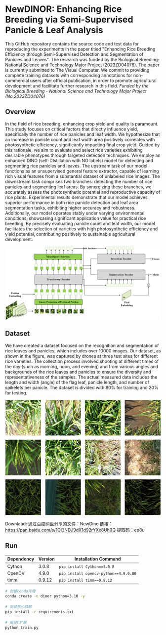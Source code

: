 # NewDINOR: Enhancing Rice Breeding via Semi-Supervised Panicle & Leaf Analysis
This GitHub repository contains the source code and test data for reproducing the experiments in the paper titled "Enhancing Rice Breeding Efficiency through Semi-Supervised Detection and Segmentation of Panicles and Leaves". The research was funded by the Biological Breeding-National Science and Technology Major Project (2023ZD04076). The paper is currently submitted to The Visual Computer. We commit to providing complete training datasets with corresponding annotations for non-commercial users after official publication, in order to promote agricultural development and facilitate further research in this field.
_Funded by the Biological Breeding - National Science and Technology Major Project (No.2023ZD04076)_
## Overview
In the field of rice breeding, enhancing crop yield and quality is paramount. This study focuses on critical factors that directly influence yield, specifically the number of rice panicles and leaf width. We hypothesize that an increase in panicle count and leaf width area positively correlates with photosynthetic efficiency, significantly impacting final crop yield. Guided by this rationale, we aim to evaluate and select rice varieties exhibiting desirable phenotypes through targeted detection techniques. We employ an enhanced DINO (self-DIstillation with NO labels) model for detecting and segmenting rice panicles and leaves. The upstream task of our model functions as an unsupervised general feature extractor, capable of learning rich visual features from a substantial dataset of unlabeled rice images. The downstream task comprises two branches: detecting the number of rice panicles and segmenting leaf areas. By synergizing these branches, we accurately assess the photosynthetic potential and reproductive capacity of rice plants. Experimental results demonstrate that our model achieves superior performance in both rice panicle detection and leaf area segmentation tasks, exhibiting higher accuracy and robustness. Additionally, our model operates stably under varying environmental conditions, showcasing significant application value for practical rice breeding. By precisely evaluating panicle count and leaf width, our model facilitates the selection of varieties with high photosynthetic efficiency and yield potential, contributing positively to sustainable agricultural development.

![Architecture Diagram](./figures/network.png)

## Dataset
We have created a dataset focused on the recognition and segmentation of rice leaves and panicles, which includes over 10000 images. Our dataset, as shown in the figure, was captured by drones at three test sites for different rice varieties. The collection process involved shooting at different times of the day (such as morning, noon, and evening) and from various angles and backgrounds of the rice leaves and panicles to ensure the diversity and representativeness of the samples. The actual measured data includes the length and width (angle) of the flag leaf, panicle length, and number of spikelets per panicle. The dataset is divided with 80\% for training and 20\% for testing.

![Architecture Dataest](./figures/dataset.png)

Download:
通过百度网盘分享的文件：NewDino
链接：https://pan.baidu.com/s/1Qj3NDJ9dX1d92rYXx8Uh0Q 
提取码：ep8u

## Run

| Dependency       | Version  | Installation Command          |
|------------------|----------|--------------------------------|
| Cython           | 3.0.8    | `pip install Cython==3.0.8`   |
| OpenCV           | 4.9.0    | `pip install opencv-python==4.9.0.80` |
| timm             | 0.9.12   | `pip install timm==0.9.12`    |

```bash
# 创建conda环境
conda create -n dinor python=3.10 -y

# 安装核心依赖
pip install -r requirements.txt

# 编译C扩展
python train.py
